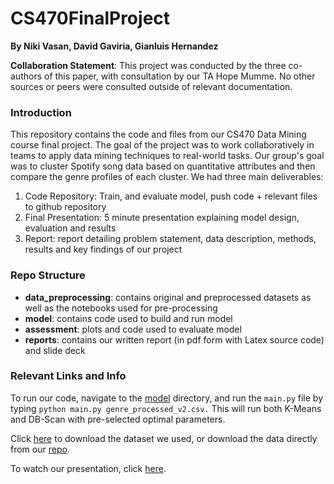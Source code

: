 # CS470FinalProject
**By Niki Vasan, David Gaviria, Gianluis Hernandez**

**Collaboration Statement**: This project was conducted by the three co-authors of this paper, with consultation by our TA Hope Mumme. No other sources or peers were consulted outside of relevant documentation.

### Introduction
This repository contains the code and files from our CS470 Data Mining course final project. The goal of the project was to work collaboratively in teams to apply data mining techniques to real-world tasks. Our group's goal was to cluster Spotify song data based on quantitative attributes and then compare the genre profiles of each cluster. We had three main deliverables:
1. Code Repository: Train, and evaluate model, push code + relevant files to github repository 
2. Final Presentation: 5 minute presentation explaining model design, evaluation and results
3. Report: report detailing problem statement, data description, methods, results and key findings of our project

### Repo Structure
* **data_preprocessing**: contains original and preprocessed datasets as well as the notebooks used for pre-processing
* **model**: contains code used to build and run model
* **assessment**: plots and code used to evaluate model 
* **reports**: contains our written report (in pdf form with Latex source code) and slide deck

### Relevant Links and Info
To run our code, navigate to the [model](https://github.com/nikivasan/CS470FinalProject/tree/main/model) directory, and run the `main.py` file by typing `python main.py genre_processed_v2.csv.` This will run both K-Means and DB-Scan with pre-selected optimal parameters. 

Click [here](https://www.kaggle.com/datasets/mrmorj/dataset-of-songs-in-spotify?resource=download) to download the dataset we used, or download the data directly from our [repo](https://github.com/nikivasan/CS470FinalProject/tree/main/data_preprocessing/original_datasets). 

To watch our presentation, click [here](https://emory.zoom.us/rec/play/X6X2qz4OzMnwQbZL_MWDNOKUOrBO0IzN_tW9-GTsgvjo3SVCOp7fP5927CDbhnsJJFqCtGrToz6UpbIM.q5vRSOYoU5iFUV9a?canPlayFromShare=true&from=share_recording_detail&continueMode=true&componentName=rec-play&originRequestUrl=https%3A%2F%2Femory.zoom.us%2Frec%2Fshare%2FamvwoM64jhVxoEVkQUsiIBsgqV0QMwFJwcnGPdOVyevKfQX3oUb2dmO8s7M_g9Mg.kNvJRGd1MZjulBZB).
